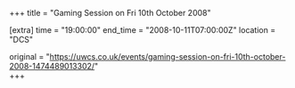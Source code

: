 +++
title = "Gaming Session on Fri 10th October 2008"

[extra]
time = "19:00:00"
end_time = "2008-10-11T07:00:00Z"
location = "DCS"

original = "https://uwcs.co.uk/events/gaming-session-on-fri-10th-october-2008-1474489013302/"    
+++



